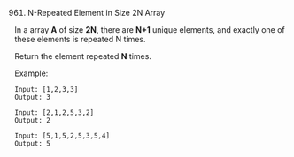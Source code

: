 961. N-Repeated Element in Size 2N Array

In a array **A** of size **2N**, there are **N+1** unique elements, and exactly one of these elements is repeated N times.

Return the element repeated **N** times.

Example:
```
Input: [1,2,3,3]
Output: 3

Input: [2,1,2,5,3,2]
Output: 2

Input: [5,1,5,2,5,3,5,4]
Output: 5
```